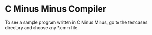 # C Minus Minus Compiler

To see a sample program written in C Minus Minus, go to the testcases directory and choose any *.cmm file.